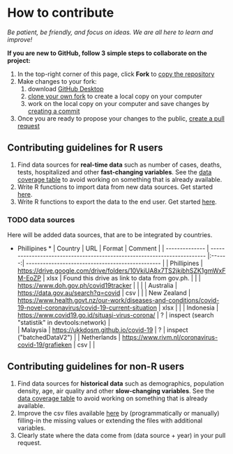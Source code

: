 # How to contribute

_Be patient, be friendly, and focus on ideas. We are all here to learn and improve!_

__If you are new to GitHub, follow 3 simple steps to collaborate on the project:__

1. In the top-right corner of this page, click **Fork** to [copy the repository](https://help.github.com/en/github/getting-started-with-github/fork-a-repo)
2. Make changes to your fork:
   1. download [GitHub Desktop](https://desktop.github.com/)
   2. [clone your own fork](https://help.github.com/en/desktop/contributing-to-projects/cloning-and-forking-repositories-from-github-desktop#cloning-repositories) to create a local copy on your computer 
   3. work on the local copy on your computer and save changes by [creating a commit](https://help.github.com/en/desktop/contributing-to-projects/committing-and-reviewing-changes-to-your-project)
3. Once you are ready to propose your changes to the public, [create a pull request](https://help.github.com/en/github/collaborating-with-issues-and-pull-requests/creating-a-pull-request-from-a-fork) 

## Contributing guidelines for R users

1. Find data sources for **real-time data** such as number of cases, deaths, tests, hospitalized and other **fast-changing variables**. See the [data coverage table](https://storage.covid19datahub.io/coverage.html) to avoid working on something that is already available.
2. Write R functions to import data from new data sources. Get started [here](https://github.com/covid19datahub/COVID19/blob/master/R/datasource.R).
3. Write R functions to export the data to the end user. Get started [here](https://github.com/covid19datahub/COVID19/blob/master/R/ISO.R).

### TODO data sources
Here will be added data sources, that are to be integrated by countries.

* Phillipines
  * 
| Country        | URL                                                                      | Format | Comment                                          |
| -------------- | ------------------------------------------------------------------------ |:------:| ------------------------------------------------ |
| Phillipines    | https://drive.google.com/drive/folders/10VkiUA8x7TS2jkibhSZK1gmWxFM-EoZP | xlsx   | Found this drive as link to data from gov.ph.    |
|                | https://www.doh.gov.ph/covid19tracker                                    |        |                                                  |
| Australia      | https://data.gov.au/search?q=covid                                       | csv    |                                                  |
| New Zealand    | https://www.health.govt.nz/our-work/diseases-and-conditions/covid-19-novel-coronavirus/covid-19-current-situation | xlsx |           |
| Indonesia      | https://www.covid19.go.id/situasi-virus-corona/                          | ?      | inspect (search "statistik" in devtools:network) |       
| Malaysia       | https://ukkdosm.github.io/covid-19                                       | ?      | inspect ("batchedDataV2")                        |
| Netherlands    | https://www.rivm.nl/coronavirus-covid-19/grafieken                       | csv    |                                                  |





## Contributing guidelines for non-R users

1. Find data sources for **historical data** such as demographics, population density, age, air quality and other **slow-changing variables**. See the [data coverage table](https://storage.covid19datahub.io/coverage.html) to avoid working on something that is already available.
2. Improve the csv files available [here](https://github.com/covid19datahub/COVID19/tree/master/inst/extdata/db) by (programmatically or manually) filling-in the missing values or extending the files with additional variables.
3. Clearly state where the data come from (data source + year) in your pull request. 

